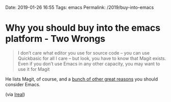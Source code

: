 Date: 2019-01-26 16:55
Tags: emacs
Permalink: /2019/buy-into-emacs

# Why you should buy into the emacs platform - Two Wrongs

> I don’t care what editor you use for source code – you can use Quick﻿basic for all I care – but look, you have to know that Magit exists. Even if you don’t use Emacs in any other capacity, you may want to use it for Magit

He lists Magit, of course, and a [bunch of other great reasons](https://two-wrongs.com/why-you-should-buy-into-the-emacs-platform) you should consider Emacs.

(via [Ireal](https://irreal.org/blog/?p=7786))
